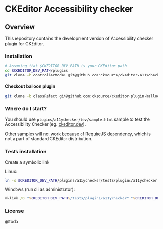 CKEditor Accessibility checker
==================================================

## Overview

This repository contains the development version of Accessibility checker plugin for CKEditor.

### Installation

```bash
# Assuming that $CKEDITOR_DEV_PATH is your CKEditor path
cd $CKEDITOR_DEV_PATH/plugins
git clone -b controllerModes git@github.com:cksource/ckeditor-a11ychecker.git a11ychecker
```

#### Checkout balloon plugin

```bash
git clone -b classRefact git@github.com:cksource/ckeditor-plugin-balloonpanel.git balloonpanel
```

### Where do I start?

You should use `plugins/a11ychecker/dev/sample.html` sample to test the Accessibility Checker (eg. [ckeditor.dev](http://ckeditor.dev/plugins/a11ychecker/dev/sample.html)).

Other samples will not work because of RequireJS dependency, which is not a part of standard CKEditor distribution.

### Tests installation

Create a symbolic link

Linux:

```bash
ln -s $CKEDITOR_DEV_PATH/plugins/a11ychecker/tests/plugins/a11ychecker $CKEDITOR_DEV_PATH/tests/plugins/a11ychecker
```

Windows (run cli as administrator):

```bat
mklink /D "%CKEDITOR_DEV_PATH%/tests/plugins/a11ychecker" "%CKEDITOR_DEV_PATH%/plugins/a11ychecker/tests/plugins/a11ychecker"
```

### License

@todo

